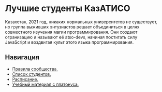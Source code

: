 # Лучшие студенты КазАТИСО

Казахстан, 2021 год, никаких нормальных университетов не существует, но группа выживших энтузиастов решает объединиться в целях совместного изучения магии программирования. Они создают огранизацию и называют её atso-devs, начиная постигать силу JavaScript и воздвигая культ этого языка программирования. 

## Навигация

- [Правила сообщества.](https://github.com/atso-devs/.github/blob/main/rules.md)  
- [Список студентов.](https://github.com/atso-devs/.github/blob/main/students.md)
- [Расписание.](https://github.com/atso-devs/.github/blob/main/schedule.md)
- [Учебный материал с платонуса.](https://disk.yandex.kz/d/ki02J4qt8VNUcQ) 
